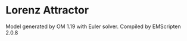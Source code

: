 # Lorenz Attractor

Model generated by OM 1.19 with Euler solver. Compiled by EMScripten 2.0.8

<bdl-fmi id="idfmi" mode="continuous" src="LorenzAttractorEuler.js" fminame="LorenzAttractorEuler" tolerance="0.000001" starttime="0" fstepsize="0.001" fpslimit="60" guid="{8c4e810f-3df3-4a00-8276-176fa3c9f9e0}" valuereferences="0,1,2" valuelabels="x,y,z" inputs="id1,8,1,1,f;id2,7,1,1,f;id3,6,1,1,f" inputlabels="sigma,ro,beta" debug="1"></bdl-fmi>







<bdl-range id="id1" title="sigma" min="0" max="100" default="10" step="0.1"></bdl-range>

<bdl-range id="id2" title="ro" min="0" max="1000" default="99.96" step="0.01"></bdl-range>

<bdl-range id="id3" title="beta" min="0" max="10" default="2.67" step="0.01"></bdl-range>


<bdl-chartjs-xy id="id10" width="400" height="400" fromid="idfmi" labels="x,y" initialdata="" refindex="0" refvalues="2" maxdata="8192"></bdl-chartjs-xy>